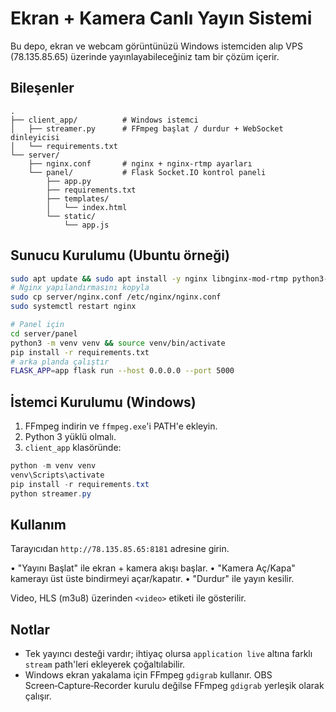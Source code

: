 # Ekran + Kamera Canlı Yayın Sistemi

Bu depo, ekran ve webcam görüntünüzü Windows istemciden alıp VPS (78.135.85.65) üzerinde yayınlayabileceğiniz tam bir çözüm içerir.

## Bileşenler

```
.
├── client_app/          # Windows istemci
│   ├── streamer.py      # FFmpeg başlat / durdur + WebSocket dinleyicisi
│   └── requirements.txt
└── server/
    ├── nginx.conf       # nginx + nginx‑rtmp ayarları
    └── panel/           # Flask Socket.IO kontrol paneli
        ├── app.py
        ├── requirements.txt
        ├── templates/
        │   └── index.html
        └── static/
            └── app.js
```

## Sunucu Kurulumu (Ubuntu örneği)

```bash
sudo apt update && sudo apt install -y nginx libnginx-mod-rtmp python3-venv
# Nginx yapılandırmasını kopyla
sudo cp server/nginx.conf /etc/nginx/nginx.conf
sudo systemctl restart nginx

# Panel için
cd server/panel
python3 -m venv venv && source venv/bin/activate
pip install -r requirements.txt
# arka planda çalıştır
FLASK_APP=app flask run --host 0.0.0.0 --port 5000
```

## İstemci Kurulumu (Windows)

1. FFmpeg indirin ve `ffmpeg.exe`'i PATH'e ekleyin.
2. Python 3 yüklü olmalı.
3. `client_app` klasöründe:

```powershell
python -m venv venv
venv\Scripts\activate
pip install -r requirements.txt
python streamer.py
```

## Kullanım

Tarayıcıdan `http://78.135.85.65:8181` adresine girin.

• "Yayını Başlat" ile ekran + kamera akışı başlar.
• "Kamera Aç/Kapa" kamerayı üst üste bindirmeyi açar/kapatır.
• "Durdur" ile yayın kesilir.

Video, HLS (m3u8) üzerinden `<video>` etiketi ile gösterilir.

## Notlar
- Tek yayıncı desteği vardır; ihtiyaç olursa `application live` altına farklı `stream` path'leri ekleyerek çoğaltılabilir.
- Windows ekran yakalama için FFmpeg `gdigrab` kullanır. OBS Screen‑Capture‑Recorder kurulu değilse FFmpeg `gdigrab` yerleşik olarak çalışır.
